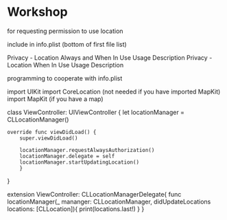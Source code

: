 # Workshop
for requesting permission to use location

include in info.plist (bottom of first file list)

Privacy - Location Always and When In Use Usage Description
Privacy - Location When In Use Usage Description

programming to cooperate with info.plist

import UIKit
import CoreLocation (not needed if you have imported MapKit)
import MapKit (if you have a map)

class ViewController: UIViewController {
       let locationManager = CLLocationManager()
    
    override func viewDidLoad() {
        super.viewDidLoad()
        
        locationManager.requestAlwaysAuthorization()
        locationManager.delegate = self
        locationManager.startUpdatingLocation()
        }
}

extension ViewController: CLLocationManagerDelegate{
        func locationManager(_ mananger: CLLocationManager, didUpdateLocations locations: [CLLocation]){
        print(locations.last!)
        }
}
